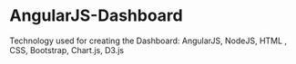 # AngularJS-Dashboard
Technology used for creating the Dashboard: AngularJS, NodeJS, HTML , CSS, Bootstrap, Chart.js, D3.js  
